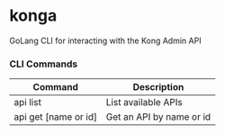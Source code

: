 # konga
GoLang CLI for interacting with the Kong Admin API

### CLI Commands
Command                 | Description
------------------------|----------------------------
api list                | List available APIs
api get [name or id]    | Get an API by name or id